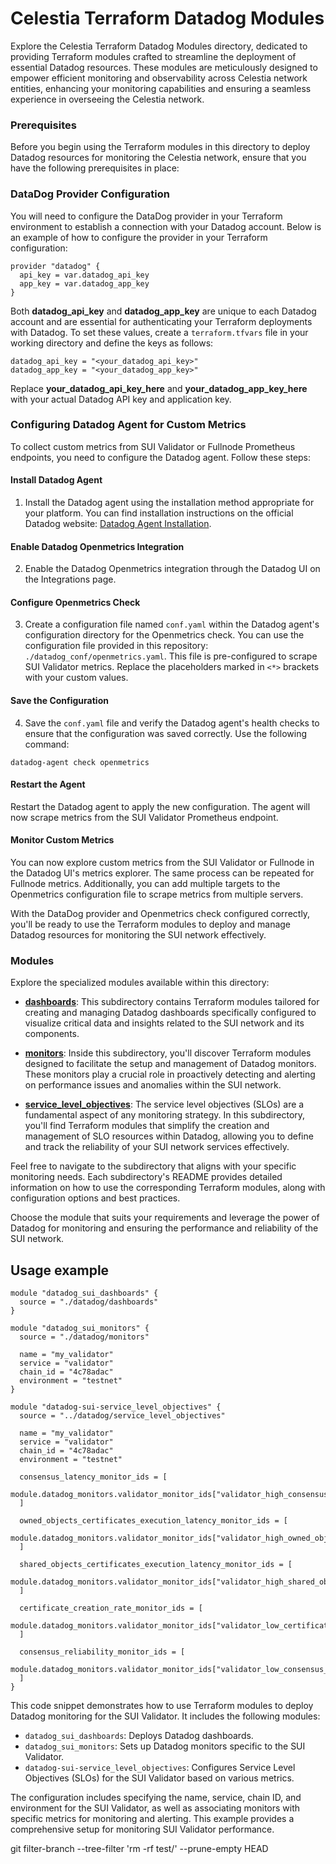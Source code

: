 # Celestia Terraform Datadog Modules

Explore the Celestia Terraform Datadog Modules directory, dedicated to providing Terraform modules crafted to streamline the deployment of essential Datadog resources. These modules are meticulously designed to empower efficient monitoring and observability across Celestia network entities, enhancing your monitoring capabilities and ensuring a seamless experience in overseeing the Celestia network.

### Prerequisites

Before you begin using the Terraform modules in this directory to deploy Datadog resources for monitoring the Celestia network, ensure that you have the following prerequisites in place:

### DataDog Provider Configuration

You will need to configure the DataDog provider in your Terraform environment to establish a connection with your Datadog account. Below is an example of how to configure the provider in your Terraform configuration:

```hcl
provider "datadog" {
  api_key = var.datadog_api_key
  app_key = var.datadog_app_key
}
```

Both **datadog_api_key** and **datadog_app_key** are unique to each Datadog account and are essential for authenticating your Terraform deployments with Datadog. To set these values, create a `terraform.tfvars` file in your working directory and define the keys as follows:

```hcl
datadog_api_key = "<your_datadog_api_key>"
datadog_app_key = "<your_datadog_app_key>"
```

Replace **your_datadog_api_key_here** and **your_datadog_app_key_here** with your actual Datadog API key and application key.

### Configuring Datadog Agent for Custom Metrics

To collect custom metrics from SUI Validator or Fullnode Prometheus endpoints, you need to configure the Datadog agent. Follow these steps:

#### Install Datadog Agent
1. Install the Datadog agent using the installation method appropriate for your platform. You can find installation instructions on the official Datadog website: [Datadog Agent Installation](https://docs.datadoghq.com/agent/?tab=Linux).

#### Enable Datadog Openmetrics Integration
2. Enable the Datadog Openmetrics integration through the Datadog UI on the Integrations page.

#### Configure Openmetrics Check
3. Create a configuration file named `conf.yaml` within the Datadog agent's configuration directory for the Openmetrics check. You can use the configuration file provided in this repository: `./datadog_conf/openmetrics.yaml`. This file is pre-configured to scrape SUI Validator metrics. Replace the placeholders marked in `<*>` brackets with your custom values.

#### Save the Configuration
4. Save the `conf.yaml` file and verify the Datadog agent's health checks to ensure that the configuration was saved correctly. Use the following command:

```shell
datadog-agent check openmetrics
```

#### Restart the Agent

Restart the Datadog agent to apply the new configuration. The agent will now scrape metrics from the SUI Validator Prometheus endpoint.

#### Monitor Custom Metrics

You can now explore custom metrics from the SUI Validator or Fullnode in the Datadog UI's metrics explorer. The same process can be repeated for Fullnode metrics. Additionally, you can add multiple targets to the Openmetrics configuration file to scrape metrics from multiple servers.

With the DataDog provider and Openmetrics check configured correctly, you'll be ready to use the Terraform modules to deploy and manage Datadog resources for monitoring the SUI network effectively.

### Modules

Explore the specialized modules available within this directory:

- [**dashboards**](./dashboards/): This subdirectory contains Terraform modules tailored for creating and managing Datadog dashboards specifically configured to visualize critical data and insights related to the SUI network and its components.

- [**monitors**](./monitors/): Inside this subdirectory, you'll discover Terraform modules designed to facilitate the setup and management of Datadog monitors. These monitors play a crucial role in proactively detecting and alerting on performance issues and anomalies within the SUI network.

- [**service_level_objectives**](./service_level_objectives/): The service level objectives (SLOs) are a fundamental aspect of any monitoring strategy. In this subdirectory, you'll find Terraform modules that simplify the creation and management of SLO resources within Datadog, allowing you to define and track the reliability of your SUI network services effectively.

Feel free to navigate to the subdirectory that aligns with your specific monitoring needs. Each subdirectory's README provides detailed information on how to use the corresponding Terraform modules, along with configuration options and best practices.

Choose the module that suits your requirements and leverage the power of Datadog for monitoring and ensuring the performance and reliability of the SUI network.

## Usage example

```hcl
module "datadog_sui_dashboards" {
  source = "./datadog/dashboards"
}

module "datadog_sui_monitors" {
  source = "./datadog/monitors"

  name = "my_validator"
  service = "validator"
  chain_id = "4c78adac"
  environment = "testnet"
}

module "datadog-sui-service_level_objectives" {
  source = "../datadog/service_level_objectives"

  name = "my_validator"
  service = "validator"
  chain_id = "4c78adac"
  environment = "testnet"

  consensus_latency_monitor_ids = [
    module.datadog_monitors.validator_monitor_ids["validator_high_consensus_latency"]
  ]

  owned_objects_certificates_execution_latency_monitor_ids = [
    module.datadog_monitors.validator_monitor_ids["validator_high_owned_objects_certificates_execution_latency"]
  ]

  shared_objects_certificates_execution_latency_monitor_ids = [
    module.datadog_monitors.validator_monitor_ids["validator_high_shared_objects_certificates_execution_latency"]
  ]

  certificate_creation_rate_monitor_ids = [
    module.datadog_monitors.validator_monitor_ids["validator_low_certificate_creation_rate"]
  ]

  consensus_reliability_monitor_ids = [
    module.datadog_monitors.validator_monitor_ids["validator_low_consensus_proposal_rate"]
  ]
}
```

This code snippet demonstrates how to use Terraform modules to deploy Datadog monitoring for the SUI Validator. It includes the following modules:

- `datadog_sui_dashboards`: Deploys Datadog dashboards.
- `datadog_sui_monitors`: Sets up Datadog monitors specific to the SUI Validator.
- `datadog-sui-service_level_objectives`: Configures Service Level Objectives (SLOs) for the SUI Validator based on various metrics.

The configuration includes specifying the name, service, chain ID, and environment for the SUI Validator, as well as associating monitors with specific metrics for monitoring and alerting. This example provides a comprehensive setup for monitoring SUI Validator performance.


git filter-branch --tree-filter 'rm -rf test/' --prune-empty HEAD